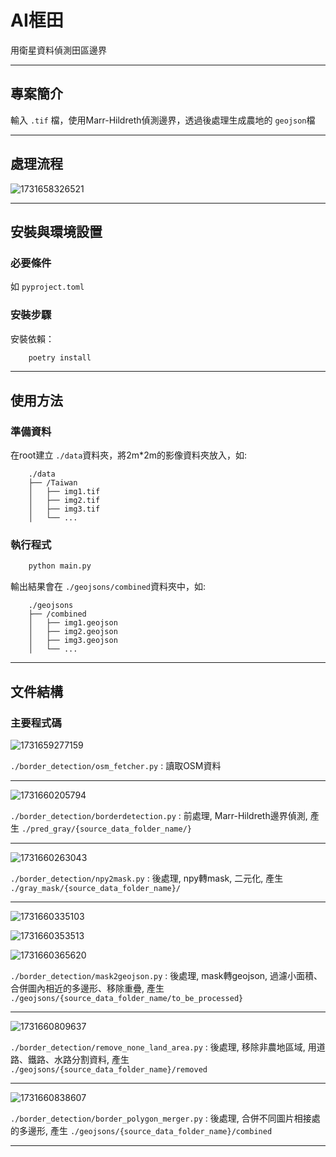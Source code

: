# **AI框田**

用衛星資料偵測田區邊界

---

## **專案簡介**

輸入 `.tif` 檔，使用Marr-Hildreth偵測邊界，透過後處理生成農地的 `geojson`檔

---

## **處理流程**

![1731658326521](image/README/1731658326521.png)

---

## **安裝與環境設置**

### **必要條件**

如 `pyproject.toml`

### **安裝步驟**

安裝依賴：

```bash
    poetry install
```

---

## **使用方法**

### **準備資料**

在root建立 `./data`資料夾，將2m*2m的影像資料夾放入，如:

```
    ./data
    ├── /Taiwan  
    │   ├── img1.tif
    │   ├── img2.tif
    │   ├── img3.tif
    │   └── ...
```

### **執行程式**

```bash
    python main.py
```

   輸出結果會在 `./geojsons/combined`資料夾中，如:

```
    ./geojsons
    ├── /combined
    │   ├── img1.geojson
    │   ├── img2.geojson
    │   ├── img3.geojson
    │   └── ...
```

---

## **文件結構**

### **主要程式碼**

![1731659277159](image/README/1731659277159.png)

`./border_detection/osm_fetcher.py` : 讀取OSM資料

---

![1731660205794](image/README/1731660205794.png)

`./border_detection/borderdetection.py` : 前處理, Marr-Hildreth邊界偵測, 產生 `./pred_gray/{source_data_folder_name/}`

---

![1731660263043](image/README/1731660263043.png)

`./border_detection/npy2mask.py` : 後處理, npy轉mask, 二元化, 產生 `./gray_mask/{source_data_folder_name}/`

---

![1731660335103](image/README/1731660335103.png)

![1731660353513](image/README/1731660353513.png)

![1731660365620](image/README/1731660365620.png)

`./border_detection/mask2geojson.py` : 後處理, mask轉geojson, 過濾小面積、合併圖內相近的多邊形、移除重疊, 產生 `./geojsons/{source_data_folder_name/to_be_processed}`

---

![1731660809637](image/README/1731660809637.png)

`./border_detection/remove_none_land_area.py` : 後處理, 移除非農地區域, 用道路、鐵路、水路分割資料, 產生 `./geojsons/{source_data_folder_name}/removed`

---

![1731660838607](image/README/1731660838607.png)

`./border_detection/border_polygon_merger.py` : 後處理, 合併不同圖片相接處的多邊形, 產生 `./geojsons/{source_data_folder_name}/combined`

---
